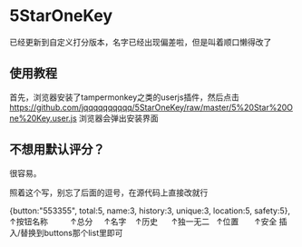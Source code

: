 # 5StarOneKey
已经更新到自定义打分版本，名字已经出现偏差啦，但是叫着顺口懒得改了

使用教程
-------------
首先，浏览器安装了tampermonkey之类的userjs插件，然后点击
https://github.com/jqqqqqqqqqq/5StarOneKey/raw/master/5%20Star%20One%20Key.user.js
浏览器会弹出安装界面

不想用默认评分？
-------------
很容易。

照着这个写，别忘了后面的逗号，在源代码上直接改就行

{button:"553355", total:5, name:3, history:3, unique:3, location:5, safety:5},
↑按钮名称          ↑总分     ↑名字    ↑历史      ↑独一无二   ↑位置       ↑安全
插入/替换到buttons那个list里即可
